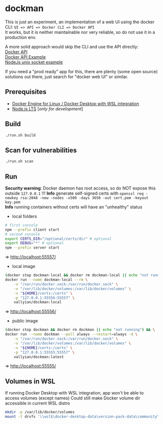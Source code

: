 # dockman

This is just an experiment, an implementation of a web UI using the docker CLI: `UI => API => Docker CLI => Docker API`  
It works, but it is neither maintainable nor very reliable, so do not use it in a production env.  

A more solid approach would skip the CLI and use the API directly:  
[Docker API](https://docs.docker.com/engine/api/v1.41/)  
[Docker API Example](https://docs.docker.com/engine/api/sdk/examples/)  
[NodeJs unix socket example](https://stackoverflow.com/questions/41177350/node-js-send-get-request-via-unix-socket)  

If you need a "prod ready" app for this, there are plenty (some open source) solutions out there, just search for "docker web UI" or similar.

## Prerequisites

* [Docker Engine for Linux / Docker Desktop with WSL integration](https://docs.docker.com/engine/install/ubuntu/)
* [Node.js LTS](https://nodejs.org/en/) [*only for development*]

## Build

```sh
./run.sh build
```

## Scan for vulnerabilities

```sh
./run.sh scan
```

## Run

**Security warning**: Docker daemon has root access, so do NOT expose this outside `127.0.0.1` !!!
**Info** generate self-signed certs with `openssl req -newkey rsa:2048 -new -nodes -x509 -days 3650 -out cert.pem -keyout key.pem`  
**Info** running containers without certs will have an "unhealthy" status  

* local folders

```sh
# first console
npm --prefix client start
# second console
export CERTS_DIR="/optional/certs/dir" # optional
export DEBUG="*" # optional
npm --prefix server start
```

=> [http://localhost:55557/](http://localhost:55557/)

* local image

```sh
(docker stop dockman-local && docker rm dockman-local || echo "not running") && \
docker run --name dockman-local --rm \
    -v "/var/run/docker.sock:/var/run/docker.sock" \
    -v "/var/lib/docker/volumes:/var/lib/docker/volumes" \
    -v "${HOME}/certs:/certs" \
    -p "127.0.0.1:55556:55557" \
    vallyian/dockman:local
```

=> [http://localhost:55556/](http://localhost:55556/)

* public image

```sh
(docker stop dockman && docker rm dockman || echo "not running") && \
docker run --name dockman --pull always --restart=always -d \
    -v "/var/run/docker.sock:/var/run/docker.sock" \
    -v "/var/lib/docker/volumes:/var/lib/docker/volumes" \
    -v "${HOME}/certs:/certs" \
    -p "127.0.0.1:55555:55557" \
    vallyian/dockman:latest
```

=> [http://localhost:55555/](http://localhost:55555/)

## Volumes in WSL

If running Docker Desktop with WSL integration, app won't be able to access volumes (except names)
Could still make Docker volume dir accessible in current WSL distro

```sh
mkdir -p /var/lib/docker/volumes
mount -t drvfs '\\wsl$\docker-desktop-data\version-pack-data\community\docker\volumes' /var/lib/docker/volumes
```
